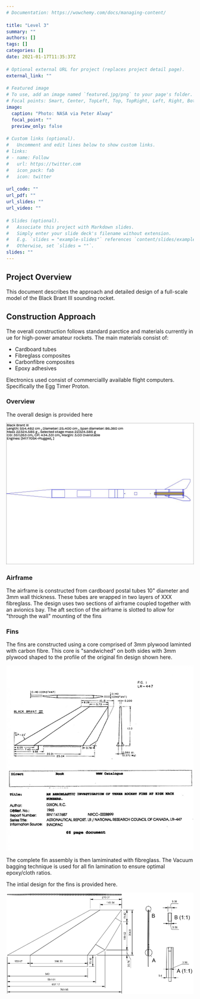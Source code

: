 ```yaml
---
# Documentation: https://wowchemy.com/docs/managing-content/

title: "Level 3"
summary: ""
authors: []
tags: []
categories: []
date: 2021-01-17T11:35:37Z

# Optional external URL for project (replaces project detail page).
external_link: ""

# Featured image
# To use, add an image named `featured.jpg/png` to your page's folder.
# Focal points: Smart, Center, TopLeft, Top, TopRight, Left, Right, BottomLeft, Bottom, BottomRight.
image:
  caption: "Photo: NASA via Peter Alway"
  focal_point: ""
  preview_only: false

# Custom links (optional).
#   Uncomment and edit lines below to show custom links.
# links:
# - name: Follow
#   url: https://twitter.com
#   icon_pack: fab
#   icon: twitter

url_code: ""
url_pdf: ""
url_slides: ""
url_video: ""

# Slides (optional).
#   Associate this project with Markdown slides.
#   Simply enter your slide deck's filename without extension.
#   E.g. `slides = "example-slides"` references `content/slides/example-slides.md`.
#   Otherwise, set `slides = ""`.
slides: ""
---
```


## Project Overview

This document describes the approach and detailed design of a full-scale model of the Black Brant III sounding rocket.

## Construction Approach

The overall construction follows standard parctice and materials currently in ue for high-power amateur rockets. The main materials consist of:

* Cardboard tubes
* Fibreglass composites
* Carbonfibre composites
* Epoxy adhesives

Electronics used consist of commerciallly available flight computers. Specifically the Egg Timer Proton.

### Overview

The overall design is provided here

![model](sim.jpg)
### Airframe

The airframe is constructed from cardboard postal tubes 10" diameter and 3mm wall thickness. These tubes are wrapped in two layers of XXX fibreglass. The design uses two sections of airframe coupled together with an avionics bay. The aft section of the airframe is slotted to allow for "through the wall" mounting of the fins

### Fins

The fins are constructed using a core comprised of 3mm plywood laminted with carbon fibre. This core is "sandwiched" on both sides with 3mm plywood shaped to the profile of the original fin design shown here.

![Original fin design](./fins.jpg)

The complete fin assembly is then lamiminated with fibreglass. The Vacuum bagging technique is used for all fin lamination to ensure optimal epoxy/cloth ratios.

The intial design for the fins is provided here.

![cad fins](fins_fusion.png)